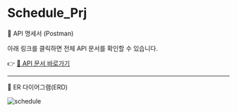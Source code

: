 # Schedule_Prj

📘 API 명세서 (Postman)

아래 링크를 클릭하면 전체 API 문서를 확인할 수 있습니다.

👉 [🔗 API 문서 바로가기](https://documenter.getpostman.com/view/34889512/2sB2qUmixj)

<hr>

📘 ER 다이어그램(ERD)

![schedule](https://github.com/user-attachments/assets/42133665-5e55-401b-bf45-6ffd5778dc61)

